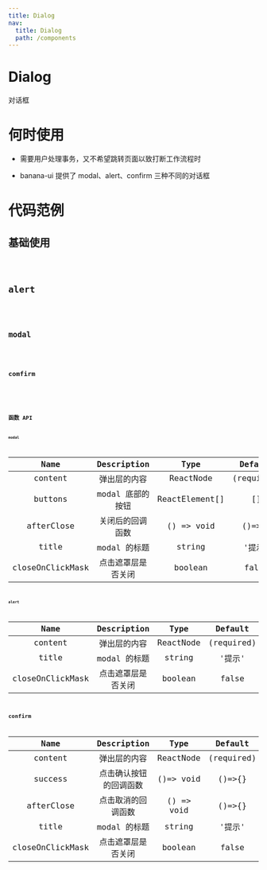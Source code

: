 ```yaml
---
title: Dialog
nav:
  title: Dialog
  path: /components
---
```


# Dialog

对话框

# 何时使用

- 需要用户处理事务，又不希望跳转页面以致打断工作流程时

- banana-ui 提供了 modal、alert、confirm 三种不同的对话框

# 代码范例

## 基础使用

<code src="./demos/basic.tsx" />

## alert

<code src="./demos/alert.tsx" />

## modal

<code src="./demos/modal.tsx" />

## comfirm

<code src="./demos/confirm.tsx" />

<API src="./Dialog.tsx" />

## 函数 API

#### modal

|       Name       |    Description     |      Type      |  Default   |
| :--------------: | :----------------: | :------------: | :--------: |
|     content      |    弹出层的内容    |   ReactNode    | (required) |
|     buttons      |  modal 底部的按钮  | ReactElement[] |     []     |
|    afterClose    |  关闭后的回调函数  |   () => void   |   ()=>{}   |
|      title       |    modal 的标题    |     string     |   '提示'   |
| closeOnClickMask | 点击遮罩层是否关闭 |    boolean     |   false    |

#### alert

|       Name       |    Description     |   Type    |  Default   |
| :--------------: | :----------------: | :-------: | :--------: |
|     content      |    弹出层的内容    | ReactNode | (required) |
|      title       |    modal 的标题    |  string   |   '提示'   |
| closeOnClickMask | 点击遮罩层是否关闭 |  boolean  |   false    |

## confirm

|       Name       |      Description       |    Type    |  Default   |
| :--------------: | :--------------------: | :--------: | :--------: |
|     content      |      弹出层的内容      | ReactNode  | (required) |
|     success      | 点击确认按钮的回调函数 | ()=> void  |   ()=>{}   |
|    afterClose    |   点击取消的回调函数   | () => void |   ()=>{}   |
|      title       |      modal 的标题      |   string   |   '提示'   |
| closeOnClickMask |   点击遮罩层是否关闭   |  boolean   |   false    |
